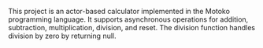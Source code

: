 This project is an actor-based calculator implemented in the Motoko programming language. It supports asynchronous operations for addition, subtraction, multiplication, division, and reset. The division function handles division by zero by returning null.
